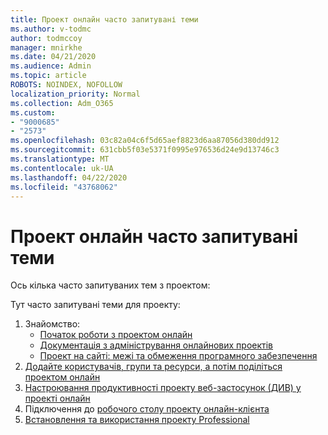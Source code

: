 ```yaml
---
title: Проект онлайн часто запитувані теми
ms.author: v-todmc
author: todmccoy
manager: mnirkhe
ms.date: 04/21/2020
ms.audience: Admin
ms.topic: article
ROBOTS: NOINDEX, NOFOLLOW
localization_priority: Normal
ms.collection: Adm_O365
ms.custom:
- "9000685"
- "2573"
ms.openlocfilehash: 03c82a04c6f5d65aef8823d6aa87056d380dd912
ms.sourcegitcommit: 631cbb5f03e5371f0995e976536d24e9d13746c3
ms.translationtype: MT
ms.contentlocale: uk-UA
ms.lasthandoff: 04/22/2020
ms.locfileid: "43768062"
---
```

# <a name="project-online-frequently-requested-topics"></a>Проект онлайн часто запитувані теми

Ось кілька часто запитуваних тем з проектом:

Тут часто запитувані теми для проекту:
1.  Знайомство: 
    -   [Початок роботи з проектом онлайн](https://docs.microsoft.comProjectOnline/get-started-with-project-online) 
    -   [Документація з адміністрування онлайнових проектів](https://docs.microsoft.com/projectonline/project-online) 
    -   [Проект на сайті: межі та обмеження програмного забезпечення](https://docs.microsoft.com/ProjectOnline/project-online-software-boundaries-and-limits) 
2.  [Додайте користувачів, групи та ресурси, а потім поділіться проектом онлайн](https://docs.microsoft.com/projectonline/step-2-add-people-to-project-online) 
3.  [Настроювання продуктивності проекту веб-застосунок (ДИВ) у проекті онлайн](https://docs.microsoft.com/projectonline/tune-project-online-performance)
4.  Підключення до [робочого столу проекту онлайн-клієнта](https://docs.microsoft.com/projectonline/connect-to-project-online-with-the-project-online-desktop-client) 
5.  [Встановлення та використання проекту Professional](https://support.office.com/article/install-project-7059249b-d9fe-4d61-ab96-5c5bf435f281) 

